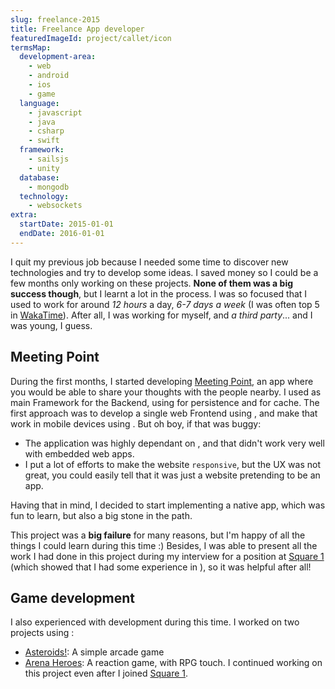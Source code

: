 ```yaml
---
slug: freelance-2015
title: Freelance App developer
featuredImageId: project/callet/icon
termsMap:
  development-area:
    - web
    - android
    - ios
    - game
  language:
    - javascript
    - java
    - csharp
    - swift
  framework:
    - sailsjs
    - unity
  database:
    - mongodb
  technology:
    - websockets
extra:
  startDate: 2015-01-01
  endDate: 2016-01-01
---
```


I quit my previous job because I needed some time to discover new technologies and try to develop some ideas. I saved money so I could be a few months only working on these projects. **None of them was a big success though**, but I learnt a lot in the process. I was so focused that I used to work for around _12 hours_ a day, _6-7 days a week_ (I was often top 5 in [WakaTime](https://wakatime.com/)). After all, I was working for myself, and _a third party_... and I was young, I guess.

## Meeting Point
During the first months, I started developing [Meeting Point](/project/web/meeting-point), an app where you would be able to share your thoughts with the people nearby. I used [](sailsjs) as main Framework for the Backend, using [](mongodb) for persistence and [](redis) for cache. The first approach was to develop a single web Frontend using [](angular-1), and make that work in mobile devices using [](phonegap). But oh boy, if that was buggy:

* The application was highly dependant on [](websockets), and that didn't work very well with embedded web apps.
* I put a lot of efforts to make the website `responsive`, but the UX was not great, you could easily tell that it was just a website pretending to be an app.

Having that in mind, I decided to start implementing a native [](android) app, which was fun to learn, but also a big stone in the path.

This project was a **big failure** for many reasons, but I'm happy of all the things I could learn during this time :) Besides, I was able to present all the work I had done in this project during my interview for a position at [Square 1](/career/square1) (which showed that I had some experience in [](web)), so it was helpful after all!

## Game development
I also experienced with [](game) development during this time. I worked on two projects using [](unity):
* [Asteroids!](/project/game/ivy): A simple arcade game
* [Arena Heroes](/project/game/callet): A reaction game, with RPG touch. I continued working on this project even after I joined [Square 1](/career/square1).


